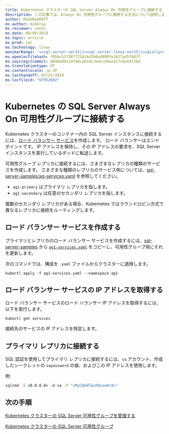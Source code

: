 ```yaml
---
title: Kubernetes クラスターの SQL Server Always On 可用性グループに接続する
description: この記事では、Always On 可用性グループに接続する方法について説明します
author: MikeRayMSFT
ms.author: mikeray
ms.reviewer: vanto
ms.date: 08/09/2018
ms.topic: article
ms.prod: sql
ms.technology: linux
monikerRange: '>=sql-server-ver15||>=sql-server-linux-ver15||=sqlallproducts-allversions'
ms.openlocfilehash: f05bc51f587723414d3b0a4090fe2b27ad5fb837
ms.sourcegitcommit: db9bed6214f9dca82dccb4ccd4a2417c62e4f1bd
ms.translationtype: HT
ms.contentlocale: ja-JP
ms.lasthandoff: 07/25/2019
ms.locfileid: "67952602"
---
```

# <a name="connect-to-a-sql-server-always-on-availability-group-on-kubernetes"></a>Kubernetes の SQL Server Always On 可用性グループに接続する

Kubernetes クラスターのコンテナー内の SQL Server インスタンスに接続するには、[ロード バランサー サービス](https://kubernetes.io/docs/concepts/services-networking/service/#loadbalancer)を作成します。 ロード バランサーはエンドポイントです。 IP アドレスを保持し、その IP アドレスの要求を、SQL Server インスタンスを実行しているポッドに転送します。

可用性グループ レプリカに接続するには、さまざまなレプリカの種類のサービスを作成します。 さまざまな種類のレプリカのサービス例については、[sql-server-samples/ag-services.yaml](https://github.com/Microsoft/sql-server-samples/tree/master/samples/features/high%20availability/Kubernetes/sample-manifest-files) を参照してください。

* `ag1-primary` はプライマリ レプリカを指します。
* `ag1-secondary` は任意のセカンダリ レプリカを指します。

複数のセカンダリ レプリカがある場合、Kubernetes ではラウンドロビン方式で異なるレプリカに接続をルーティングします。

## <a name="create-a-load-balancer-service"></a>ロード バランサー サービスを作成する

プライマリとレプリカのロード バランサー サービスを作成するには、[sql-server-samples](https://github.com/Microsoft/sql-server-samples/blob/master/samples/features/high%20availability/Kubernetes/sample-manifest-file) から [`ag1-services.yaml`](https://github.com/Microsoft/sql-server-samples/blob/master/samples/features/high%20availability/Kubernetes/sample-manifest-files/ag-services.yaml) をコピーし、可用性グループ用にそれを更新します。

次のコマンドでは、構成を `.yaml` ファイルからクラスターに適用します。

```kubectl
kubectl apply -f ag1-services.yaml --namespace ag1
```

## <a name="get-the-ip-address-for-your-load-balancer-service"></a>ロード バランサー サービスの IP アドレスを取得する

ロード バランサー サービスのロード バランサー IP アドレスを取得するには、以下を実行します。

```kubectl
kubectl get services
```

接続先のサービスの IP アドレスを特定します。

## <a name="connect-to-primary-replica"></a>プライマリ レプリカに接続する

SQL 認証を使用してプライマリ レプリカに接続するには、`sa` アカウント、作成したシークレットの `sapassword` の値、およびこの IP アドレスを使用します。

例:

```cmd
sqlcmd -S <0.0.0.0> -U sa -P "<MyC0m9l&xP@ssw0rd>"
```

## <a name="next-steps"></a>次の手順

[Kubernetes クラスターの SQL Server 可用性グループを管理する](sql-server-linux-kubernetes-manage.md)

[Kubernetes クラスターの SQL Server 可用性グループ](sql-server-ag-kubernetes.md)
